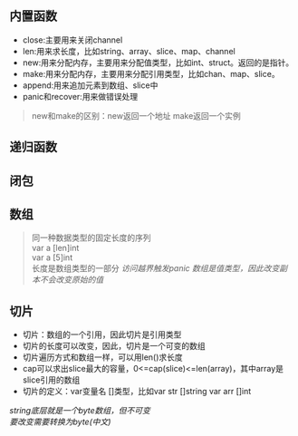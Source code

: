 ## 内置函数

- close:主要用来关闭channel
- len:用来求长度，比如string、array、slice、map、channel
- new:用来分配内存，主要用来分配值类型，比如int、struct。返回的是指针。
- make:用来分配内存，主要用来分配引用类型，比如chan、map、slice。
- append:用来追加元素到数组、slice中
- panic和recover:用来做错误处理

> new和make的区别：new返回一个地址 make返回一个实例

## 递归函数

## 闭包

## 数组
> 同一种数据类型的固定长度的序列<br>var a [len]int <br>var a [5]int<br>长度是数组类型的一部分
*访问越界触发panic*
*数组是值类型，因此改变副本不会改变原始的值*

## 切片

- 切片：数组的一个引用，因此切片是引用类型
- 切片的长度可以改变，因此，切片是一个可变的数组
- 切片遍历方式和数组一样，可以用len()求长度
- cap可以求出slice最大的容量，0<=cap(slice)<=len(array)，其中array是slice引用的数组
- 切片的定义：var变量名 []类型，比如var str []string var arr []int

*string底层就是一个byte数组，但不可变<br>要改变需要转换为byte(中文)*